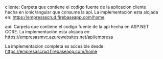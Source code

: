 cliente:
Carpeta que contiene el codigo fuente de la aplicacion cliente hecha en ionic/angular que consume la api. La implementación esta alojada en: https://empresascrud.firebaseapp.com/home


api:
Carpeta que contiene el codigo fuente de la api hecha en ASP.NET CORE. La implementación esta alojada en: https://empresasmvc.azurewebsites.net/api/empresa


La implementacion completa es accesible desde: https://empresascrud.firebaseapp.com/home


